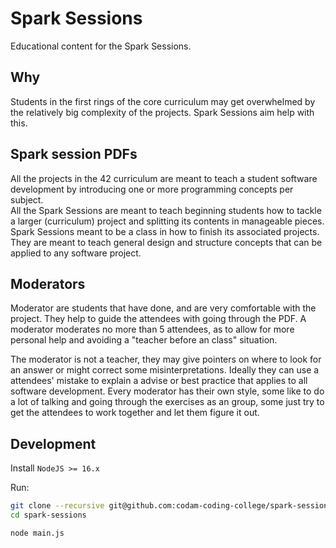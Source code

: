 # Spark Sessions

Educational content for the Spark Sessions.

## Why
Students in the first rings of the core curriculum may get overwhelmed by the relatively big complexity of the projects. Spark Sessions aim help with this.

## Spark session PDFs
All the projects in the 42 curriculum are meant to teach a student software development by introducing one or more programming concepts per subject.\
All the Spark Sessions are meant to teach beginning students how to tackle a larger (curriculum) project and splitting its contents in manageable pieces.\
Spark Sessions meant to be a class in how to finish its associated projects. They are meant to teach general design and structure concepts that can be applied to any software project.

## Moderators
Moderator are students that have done, and are very comfortable with the project.
They help to guide the attendees with going through the PDF.
A moderator moderates no more than 5 attendees, as to allow for more personal help and avoiding a "teacher before an class" situation.

The moderator is not a teacher, they may give pointers on where to look for an answer or might correct some misinterpretations. Ideally they can use a attendees' mistake to explain a advise or best practice that applies to all software development.
Every moderator has their own style, some like to do a lot of talking and going through the exercises as an group, some just try to get the attendees to work together and let them figure it out.


## Development
Install `NodeJS >= 16.x`

Run:
```bash
git clone --recursive git@github.com:codam-coding-college/spark-sessions.git
cd spark-sessions

node main.js 
```
